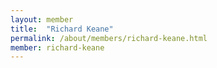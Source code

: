 ```yaml
---
layout: member
title:  "Richard Keane"
permalink: /about/members/richard-keane.html
member: richard-keane
---
```

